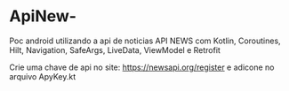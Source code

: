 # ApiNew-
Poc android utilizando a api de noticias API NEWS com Kotlin, Coroutines, Hilt, Navigation, SafeArgs, LiveData, ViewModel e Retrofit

Crie uma chave de api no site: https://newsapi.org/register e adicone no arquivo ApyKey.kt
